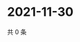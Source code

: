 # 2021-11-30

共 0 条

<!-- BEGIN WEIBO -->
<!-- 最后更新时间 Tue Nov 30 2021 01:16:39 GMT+0800 (China Standard Time) -->

<!-- END WEIBO -->
